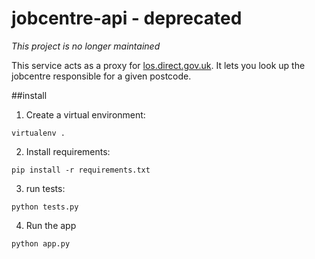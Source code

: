 # jobcentre-api - deprecated

*This project is no longer maintained*

This service acts as a proxy for [los.direct.gov.uk](http://los.direct.gov.uk). It lets you look up the jobcentre responsible for a given postcode.

##install

1) Create a virtual environment:

```
virtualenv .
```


2) Install requirements:

```
pip install -r requirements.txt
```

3) run tests:

```
python tests.py
```
4) Run the app

```
python app.py
```
